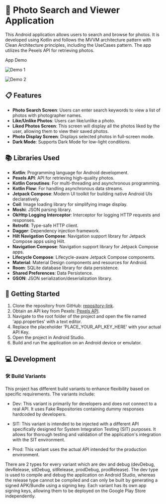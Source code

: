 # 🌄 Photo Search and Viewer Application

This Android application allows users to search and browse for photos. It is developed using Kotlin and follows the MVVM architecture pattern with Clean Architecture principles, including the UseCases pattern. The app utilizes the Pexels API for retrieving photos.

App Demo

![Demo 1](https://github.com/jerichomagallanes/PhotoViewer/assets/56428317/a213cabf-d563-4263-a9a4-65deb9eea267)

![Demo 2](https://github.com/jerichomagallanes/PhotoViewer/assets/56428317/5e4f290f-995e-418e-b339-20830647eec7)

## 📋 Features

- **Photo Search Screen**: Users can enter search keywords to view a list of photos with photographer names.
- **Like/Unlike Photos**: Users can like/unlike a photo.
- **Liked Photos Screen**: This screen will display all the photos liked by the user, allowing them to view their saved photos.
- **Photo Display Screen**: Displays selected photos in full-screen mode.
- **Dark Mode**: Supports Dark Mode for low-light conditions.

## 📚 Libraries Used

- **Kotlin**: Programming language for Android development.
- **Pexels API**: API for retrieving high-quality photos.
- **Kotlin Coroutines**: For multi-threading and asynchronous programming.
- **Kotlin Flow**: For handling asynchronous data streams.
- **Jetpack Compose**: Modern UI toolkit for building native Android UIs declaratively.
- **Coil**: Image loading library for simplifying image display.
- **Moshi**: JSON parsing library.
- **OkHttp Logging Interceptor**: Interceptor for logging HTTP requests and responses.
- **Retrofit**: Type-safe HTTP client.
- **Dagger**: Dependency injection framework.
- **Hilt Navigation Compose**: Navigation support library for Jetpack Compose apps using Hilt.
- **Navigation Compose**: Navigation support library for Jetpack Compose apps.
- **Lifecycle Compose**: Lifecycle-aware Jetpack Compose components.
- **Material**: Material Design components and resources for Android.
- **Room**: SQLite database library for data persistence.
- **Shared Preferences**: Data Persistence.
- **GSON**: JSON serialization/deserialization library.

## 🚀 Getting Started

1. Clone the repository from GitHub: [repository-link](https://github.com/jerichomagallanes/PhotoViewer.git).
2. Obtain an API key from Pexels: [Pexels API](https://www.pexels.com/api/documentation/).
3. Navigate to the root folder of the project and open the file named 'app.properties' with a text editor.
4. Replace the placeholder 'PLACE_YOUR_API_KEY_HERE' with your actual API Key.
5. Open the project in Android Studio.
6. Build and run the application on an Android device or emulator.

## 💻 Development

### 🛠️ Build Variants

This project has different build variants to enhance flexibility based on specific requirements. The variants include:

   - Dev: This variant is primarily for developers and does not connect to a real API. It uses Fake Repositories containing dummy responses hardcoded by developers.

   - SIT: This variant is intended to be injected with a different API specifically designed for System Integration Testing (SIT) purposes. It allows for thorough testing and validation of the application's integration with the SIT environment.

   - Prod: This variant uses the actual API intended for the production environment.

   There are 2 types for every variant which are dev and debug (devDebug, devRelease, sitDebug, sitRelease, prodDebug, prodRelease). The dev type is used to compile and debug the application on Android Studio, whereas the release type cannot be compiled and can only be built by generating a signed APK/Bundle using a signing key. Each variant has its own app signing keys, allowing them to be deployed on the Google Play Store independently.
